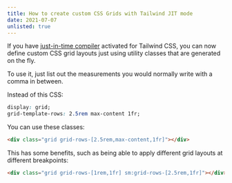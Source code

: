 ```yaml
---
title: How to create custom CSS Grids with Tailwind JIT mode
date: 2021-07-07
unlisted: true
---
```


If you have [just-in-time compiler](https://tailwindcss.com/docs/just-in-time-mode) activated for Tailwind CSS, you can now define custom CSS grid layouts just using utility classes that are generated on the fly.

To use it, just list out the measurements you would normally write with a comma in between.

Instead of this CSS:

```css
display: grid;
grid-template-rows: 2.5rem max-content 1fr;
```

You can use these classes:

```html
<div class="grid grid-rows-[2.5rem,max-content,1fr]"></div>
```

This has some benefits, such as being able to apply different grid layouts at different breakpoints:

```html
<div class="grid grid-rows-[1rem,1fr] sm:grid-rows-[2.5rem,1fr]"></div>
```
